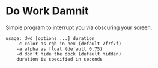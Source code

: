 # Do Work Damnit

Simple program to interrupt you via obscuring your screen.

```
usage: dwd [options ...] duration
	-c color as rgb in hex (default 7f7f7f)
	-a alpha as float (default 0.75)
	-d don't hide the dock (default hidden)
	duration is specified in seconds
```
